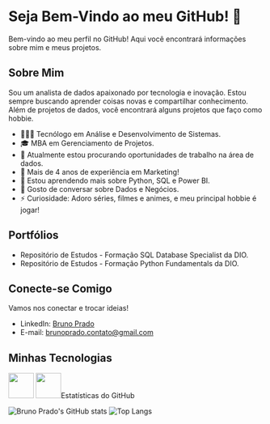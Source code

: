 # Seja Bem-Vindo ao meu GitHub! 👋

Bem-vindo ao meu perfil no GitHub! Aqui você encontrará informações sobre mim e meus projetos.

## Sobre Mim

Sou um analista de dados apaixonado por tecnologia e inovação. Estou sempre buscando aprender coisas novas e compartilhar conhecimento. Além de projetos de dados, você encontrará alguns projetos que faço como hobbie.

- 👨🏻‍🎓 Tecnólogo em Análise e Desenvolvimento de Sistemas.
- 🎓 MBA em Gerenciamento de Projetos.
- 🔭 Atualmente estou procurando oportunidades de trabalho na área de dados.
- 💼 Mais de 4 anos de experiência em Marketing!
- 🌱 Estou aprendendo mais sobre Python, SQL e Power BI.
- 💬 Gosto de conversar sobre Dados e Negócios.
- ⚡ Curiosidade: Adoro séries, filmes e animes, e meu principal hobbie é jogar!

## Portfólios

-  Repositório de Estudos - Formação SQL Database Specialist da DIO.
-  Repositório de Estudos - Formação Python Fundamentals da DIO.

## Conecte-se Comigo

Vamos nos conectar e trocar ideias!

- LinkedIn: [Bruno Prado](https://www.linkedin.com/in/bruno-prado-br/)
- E-mail: brunoprado.contato@gmail.com

## Minhas Tecnologias

<img src="https://cdn.jsdelivr.net/gh/devicons/devicon@latest/icons/azuresqldatabase/azuresqldatabase-original.svg"  width="50px">
<img src="https://cdn.jsdelivr.net/gh/devicons/devicon@latest/icons/python/python-original-wordmark.svg" width="50px>
----------------      

## Estatísticas do GitHub

![Bruno Prado's GitHub stats](https://github-readme-stats.vercel.app/api?username=bruno-prado-BR&show_icons=true&theme=tokyonight)
![Top Langs](https://github-readme-stats.vercel.app/api/top-langs/?username=bruno-prado-BR&layout=compact)
